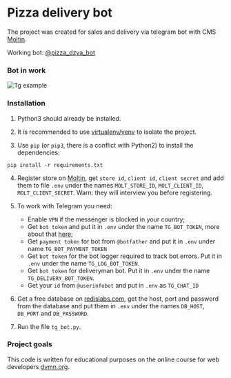 # Pizza delivery bot

The project was created for sales and delivery via telegram bot with CMS [Moltin](https://www.moltin.com/).

Working bot: [@pizza_dzya_bot](tg://resolve?domain=pizza_dzya_bot)

### Bot in work

![Tg example](shop_example.gif)

### Installation

1. Python3 should already be installed.

2. It is recommended to use [virtualenv/venv](https://docs.python.org/3/library/venv.html) to isolate the project.

3. Use `pip` (or `pip3`, there is a conflict with Python2) to install the dependencies:
```
pip install -r requirements.txt
```

4. Register store on [Moltin](https://www.moltin.com/), get `store id`, `client id`, `client secret` and add them to file `.env` under the names `MOLT_STORE_ID`, `MOLT_CLIENT_ID`, `MOLT_CLIENT_SECRET`. Warn: they will interview you before registering.

5. To work with Telegram you need:
    * Enable `VPN` if the messenger is blocked in your country;
    * Get `bot token` and put it in `.env` under the name `TG_BOT_TOKEN`, more about that [here](https://core.telegram.org/bots#6-botfather);
    * Get `payment token` for bot from `@botfather` and put it in `.env` under name `TG_BOT_PAYMENT_TOKEN`
    * Get `bot token` for the bot logger required to track bot errors. Put it in `.env` under the name `TG_LOG_BOT_TOKEN`.
    * Get `bot token` for deliveryman bot. Put it in `.env` under the name `TG_DELIVERY_BOT_TOKEN`.
    * Get your `id` from `@userinfobot` and put in `.env` as `TG_CHAT_ID`

6. Get a free database on [redislabs.com](https://redislabs.com/), get the host, port and password from the database and put them in `.env` under the names `DB_HOST`, `DB_PORT` and `DB_PASSWORD`.

7. Run the file `tg_bot.py`.

### Project goals

This code is written for educational purposes on the online course for web developers [dvmn.org](https://dvmn.org/).
